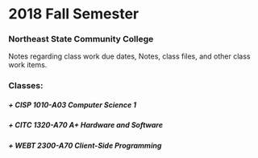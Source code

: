 # 2018 Fall Semester
### Northeast State Community College

Notes regarding class work due dates, Notes, class files, and other class work items.

### Classes:
##### + CISP 1010-A03 Computer Science 1
##### + CITC 1320-A70 A+ Hardware and Software
##### + WEBT 2300-A70 Client-Side Programming
